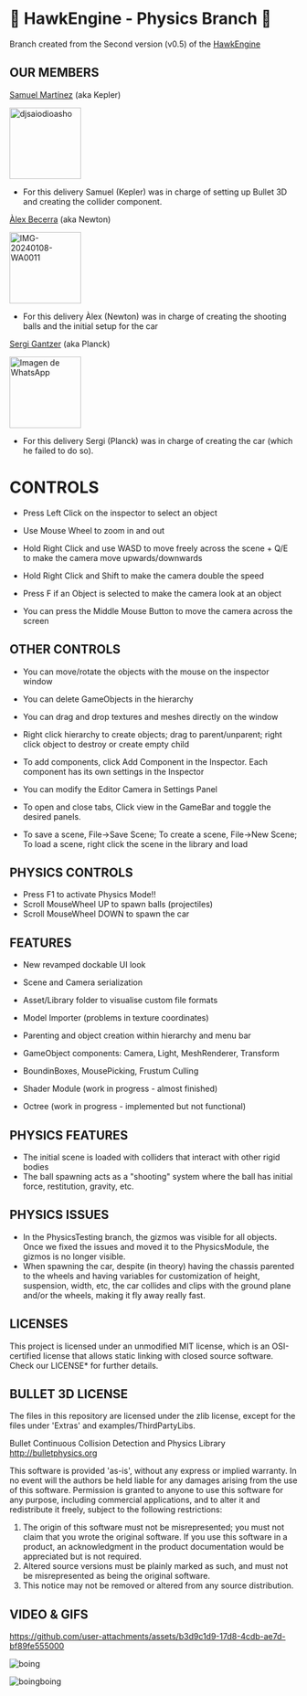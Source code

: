 # 🦅 HawkEngine - Physics Branch 🦅 # 

Branch created from the Second version (v0.5) of the [HawkEngine](https://github.com/CITM-UPC-GameEngines-2024-BCN/HawkEngine/tree/PhysicsModule)

## OUR MEMBERS ##

[Samuel Martínez](https://github.com/Samu163) (aka Kepler)

<img src="https://github.com/user-attachments/assets/3781794f-f1f6-4543-bbbb-917e0c22ee95" alt="djsaiodioasho" width="125" height="125" />

- For this delivery Samuel (Kepler) was in charge of setting up Bullet 3D and creating the collider component. 

[Àlex Becerra](https://github.com/Bonnie041008) (aka Newton)

<img src="https://github.com/user-attachments/assets/e7ce5ee6-deb3-4932-aa55-3c54f1c87145" alt="IMG-20240108-WA0011" width="125" height="125" />

- For this delivery Àlex (Newton) was in charge of creating the shooting balls and the initial setup for the car

[Sergi Gantzer](https://github.com/sgantzer12) (aka Planck)

<img src="https://github.com/user-attachments/assets/e6db36f9-3594-4178-aab0-a1aa1f733e00" alt="Imagen de WhatsApp" width="125" height="125" />

- For this delivery Sergi (Planck) was in charge of creating the car (which he failed to do so). 


# CONTROLS #

- Press Left Click on the inspector to select an object

- Use Mouse Wheel to zoom in and out

- Hold Right Click and use WASD to move freely across the scene + Q/E to make the camera move upwards/downwards

- Hold Right Click and Shift to make the camera double the speed

- Press F if an Object is selected to make the camera look at an object

- You can press the Middle Mouse Button to move the camera across the screen

## OTHER CONTROLS ##

- You can move/rotate the objects with the mouse on the inspector window

- You can delete GameObjects in the hierarchy

- You can drag and drop textures and meshes directly on the window

- Right click hierarchy to create objects; drag to parent/unparent; right click object to destroy or create empty child

- To add components, click Add Component in the Inspector. Each component has its own settings in the Inspector

- You can modify the Editor Camera in Settings Panel

- To open and close tabs, Click view in the GameBar and toggle the desired panels.

- To save a scene, File->Save Scene; To create a scene, File->New Scene; To load a scene, right click the scene in the library and load

## PHYSICS CONTROLS ##

- Press F1 to activate Physics Mode!!
- Scroll MouseWheel UP to spawn balls (projectiles)
- Scroll MouseWheel DOWN to spawn the car

## FEATURES ##

- New revamped dockable UI look

- Scene and Camera serialization

- Asset/Library folder to visualise custom file formats

- Model Importer (problems in texture coordinates)

- Parenting and object creation within hierarchy and menu bar

- GameObject components: Camera, Light, MeshRenderer, Transform

- BoundinBoxes, MousePicking, Frustum Culling

- Shader Module (work in progress - almost finished)

- Octree (work in progress - implemented but not functional)

## PHYSICS FEATURES ##

- The initial scene is loaded with colliders that interact with other rigid bodies
- The ball spawning acts as a "shooting" system where the ball has initial force, restitution, gravity, etc.

## PHYSICS ISSUES ##

- In the PhysicsTesting branch, the gizmos was visible for all objects. Once we fixed the issues and moved it to the PhysicsModule, the gizmos is no longer visible.
- When spawning the car, despite (in theory) having the chassis parented  to the wheels and having variables for customization of height, suspension, width, etc, the car collides and clips with the ground plane and/or the wheels, making it fly away really fast.

## LICENSES ##

This project is licensed under an unmodified MIT license, which is an OSI-certified license that allows static linking 
with closed source software. Check our LICENSE* for further details.

## BULLET 3D LICENSE ##

The files in this repository are licensed under the zlib license, except for the files under 'Extras' and examples/ThirdPartyLibs.

Bullet Continuous Collision Detection and Physics Library
http://bulletphysics.org

This software is provided 'as-is', without any express or implied warranty.
In no event will the authors be held liable for any damages arising from the use of this software.
Permission is granted to anyone to use this software for any purpose,
including commercial applications, and to alter it and redistribute it freely,
subject to the following restrictions:

1. The origin of this software must not be misrepresented; you must not claim that you wrote the original software. If you use this software in a product, an acknowledgment in the product documentation would be appreciated but is not required.
2. Altered source versions must be plainly marked as such, and must not be misrepresented as being the original software.
3. This notice may not be removed or altered from any source distribution.

## VIDEO & GIFS ##


https://github.com/user-attachments/assets/b3d9c1d9-17d8-4cdb-ae7d-bf89fe555000


![boing](https://github.com/user-attachments/assets/0b3d2ee4-1a03-4454-a086-c57ab0c95047)


![boingboing](https://github.com/user-attachments/assets/0d0b2f73-0ec6-4fa4-8d7c-b8f2c6666878)
